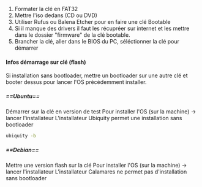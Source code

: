 1) Formater la clé en FAT32
2) Mettre l'iso dedans (CD ou DVD)
3) Utiliser Rufus ou Balena Etcher pour en faire une clé Bootable
4) Si il manque des drivers il faut les récupréer sur internet et les mettre dans le dossier "firmware" de la clé bootable.
5) Brancher la clé, aller dans le BIOS du PC, séléctionner la clé pour démarrer

#### Infos démarrage sur clé (flash)

Si installation sans bootloader, mettre un bootloader sur une autre clé et booter dessus pour lancer l'OS précédemment installer.

##### ==Ubuntu==
Démarrer sur la clé en version de test 
Pour installer l'OS (sur la machine) -> lancer l'installateur
L'installateur Ubiquity permet une installation sans bootloader
```bash
ubiquity -b
```

##### ==Debian==
Mettre une version flash sur la clé
Pour installer l'OS (sur la machine) -> lancer l'installateur
L'installateur Calamares ne permet pas d'installation sans bootloader 

